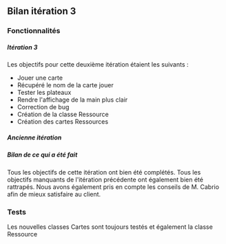 ## Bilan itération 3

### Fonctionnalités

##### Itération 3

Les objectifs pour cette deuxième itération étaient les suivants :

- Jouer une carte 
- Récupéré le nom de la carte jouer
- Tester les plateaux 
- Rendre l'affichage de la main plus clair
- Correction de bug
- Création de la classe Ressource 
- Création des cartes Ressources 

##### Ancienne itération



##### Bilan de ce qui a été fait

Tous les objectifs de cette itération ont bien été complétés. Tous les objectifs manquants de l'itération précédente ont également bien été rattrapés. Nous avons également pris en compte les conseils de M. Cabrio afin de mieux satisfaire au client.

### Tests

Les nouvelles classes Cartes sont toujours testés et également la classe Ressource 